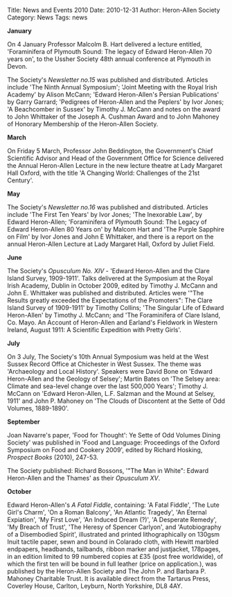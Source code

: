 Title: News and Events 2010
Date: 2010-12-31
Author: Heron-Allen Society
Category: News
Tags: news

**January**

On 4 January Professor Malcolm B. Hart delivered a lecture entitled, 'Foraminifera of Plymouth Sound: The legacy of Edward Heron-Allen 70 years on', to the Ussher Society 48th annual conference at Plymouth in Devon.

The Society's *Newsletter no.15* was published and distributed. Articles include 'The Ninth Annual Symposium'; 'Joint Meeting with the Royal Irish Academy' by Alison McCann; 'Edward Heron-Allen's Persian Publications' by Garry Garrard; 'Pedigrees of Heron-Allen and the Peplers' by Ivor Jones; 'A Beachcomber in Sussex' by Timothy J. McCann and notes on the award to John Whittaker of the Joseph A. Cushman Award and to John Mahoney of Honorary Membership of the Heron-Allen Society.

**March**

On Friday 5 March, Professor John Beddington, the Government's Chief Scientific Advisor and Head of the Government Office for Science delivered the Annual Heron-Allen Lecture in the new lecture theatre at Lady Margaret Hall Oxford, with the title 'A Changing World: Challenges of the 21st Century'.

**May**

The Society's *Newsletter no.16* was published and distributed. Articles include 'The First Ten Years' by Ivor Jones; 'The Inexorable Law', by Edward Heron-Allen; 'Foraminifera of Plymouth Sound: The Legacy of Edward Heron-Allen 80 Years on' by Malcom Hart and 'The Purple Sapphire on Film' by Ivor Jones and John E Whittaker, and there is a report on the annual Heron-Allen Lecture at Lady Margaret Hall, Oxford by Juliet Field.

**June**

The Society's *Opusculum No. XIV* - 'Edward Heron-Allen and the Clare Island Survey, 1909-1911'. Talks delivered at the Symposium at the Royal Irish Academy, Dublin in October 2009, edited by Timothy J. McCann and John E. Whittaker was published and distributed. Articles were '"The Results greatly exceeded the Expectations of the Promoters": The Clare Island Survey of 1909-1911' by Timothy Collins; 'The Singular Life of Edward Heron-Allen' by Timothy J. McCann; and 'The Foraminifera of Clare Island, Co. Mayo. An Account of Heron-Allen and Earland's Fieldwork in Western Ireland, August 1911: A Scientific Expedition with Pretty Girls'.

**July**

On 3 July, The Society's 10th Annual Symposium was held at the West Sussex Record Office at Chichester in West Sussex. The theme was 'Archaeology and Local History'. Speakers were David Bone on 'Edward Heron-Allen and the Geology of Selsey'; Martin Bates on 'The Selsey area: Climate and sea-level change over the last 500,000 Years'; Timothy J. McCann on 'Edward Heron-Allen, L.F. Salzman and the Mound at Selsey, 1911' and John P. Mahoney on 'The Clouds of Discontent at the Sette of Odd Volumes, 1889-1890'.

**September**

Joan Navarre's paper, 'Food for Thought': Ye Sette of Odd Volumes Dining Society' was published in 'Food and Language: Proceedings of the Oxford Symposium on Food and Cookery 2009', edited by Richard Hosking, *Prospect Books* (2010), 247-53.

The Society published: Richard Bossons, '"The Man in White": Edward Heron-Allen and the Thames' as their *Opusculum XV*.

**October**

Edward Heron-Allen's *A Fatal Fiddle*, containing: 'A Fatal Fiddle', 'The Lute Girl's Charm', 'On a Roman Balcony', 'An Atlantic Tragedy', 'An Eternal Expiation', 'My First Love', 'An Induced Dream (?)', 'A Desperate Remedy', 'My Breach of Trust', 'The Heresy of Spencer Carlyon', and 'Autobiography of a Disembodied Spirit', illustrated and printed lithographically on 130gsm Inuit tactile paper, sewn and bound in Colarado cloth, with Hewitt marbled endpapers, headbands, tailbands, ribbon marker and justjacket, 178pages, in an edition limited to 99 numbered copies at £35 (post free worldwide), of which the first ten will be bound in full leather (price on application.), was published by the Heron-Allen Society and The John P. and Barbara P. Mahoney Charitable Trust. It is available direct from the Tartarus Press, Coverley House, Carlton, Leyburn, North Yorkshire, DL8 4AY.
